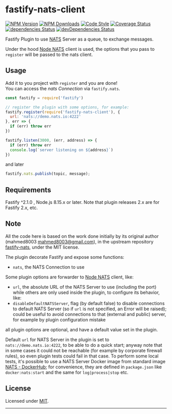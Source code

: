# fastify-nats-client

  [![NPM Version](https://img.shields.io/npm/v/fastify-nats-client.svg?style=flat)](https://npmjs.org/package/fastify-nats-client/)
  [![NPM Downloads](https://img.shields.io/npm/dm/fastify-nats-client.svg?style=flat)](https://npmjs.org/package/fastify-nats-client/)
  [![Code Style](https://img.shields.io/badge/code%20style-standard-brightgreen.svg?style=flat)](http://standardjs.com/)
  [![Coverage Status](https://coveralls.io/repos/github/smartiniOnGitHub/fastify-nats-client/badge.svg?branch=master)](https://coveralls.io/github/smartiniOnGitHub/fastify-nats-client/?branch=master)
  [![dependencies Status](https://david-dm.org/smartiniOnGitHub/fastify-nats-client/status.svg)](https://david-dm.org/smartiniOnGitHub/fastify-nats-client)
  [![devDependencies Status](https://david-dm.org/smartiniOnGitHub/fastify-nats-client/dev-status.svg)](https://david-dm.org/smartiniOnGitHub/fastify-nats-client?type=dev)

Fastify Plugin to use [NATS](http://nats.io) Server as a queue, to exchange messages.

Under the hood [Node NATS](https://github.com/nats-io/node-nats) client is used, the options that you pass to `register` will be passed to the nats client.


## Usage
Add it to you project with `register` and you are done!  
You can access the *nats Connection* via `fastify.nats`.
```js
const fastify = require('fastify')

// register the plugin with some options, for example:
fastify.register(require('fastify-nats-client'), {
  url: 'nats://demo.nats.io:4222'
}, err => {
  if (err) throw err
})

fastify.listen(3000, (err, address) => {
  if (err) throw err
  console.log(`server listening on ${address}`)
})
```

and later
```js
fastify.nats.publish(topic, message);
```


## Requirements

Fastify ^2.1.0 , Node.js 8.15.x or later.
Note that plugin releases 2.x are for Fastify 2.x, etc.


## Note

All the code here is based on the work done initially by its original author 
(mahmed8003 <mahmed8003@gmail.com>), in the upstream repository 
[fastify-nats](https://github.com/mahmed8003/fastify-nats), under the MIT license.

The plugin decorate Fastify and expose some functions:
- `nats`, the NATS Connection to use

Some plugin options are forwarder to [Node NATS](https://github.com/nats-io/node-nats) client, like:
- `url`, the absolute URL of the NATS Server to use (including the port)
while others are only used inside the plugin, to configure its behavior, like:
- `disableDefaultNATSServer`, flag (by default false) to disable connections 
  to default NATS Server (so if `url` is not specified, an Error will be raised);
  could be useful to avoid connections to that (external and public) server, 
  for example by plugin configuration mistake

all plugin options are optional, and have a default value set in the plugin.

Default `url` for NATS Server in the plugin is set to `nats://demo.nats.io:4222`, 
to be able to do a quick start; anyway note that in some cases it could not be 
reachable (for example by corporate firewall rules), so even plugin tests could fail 
in that case.
To perform some local tests, it's possible to use a NATS Server Docker image from 
standard image [NATS - DockerHub](https://hub.docker.com/_/nats/); 
for convenience, they are defined in `package.json` like `docker:nats:start` 
and the same for `log|process|stop` etc.


## License

Licensed under [MIT](./LICENSE).

----
